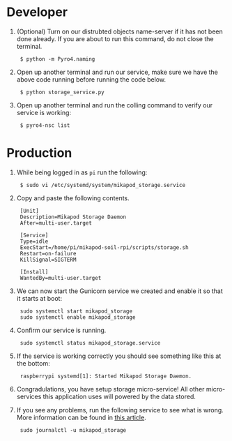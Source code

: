 # Developer

1. (Optional) Turn on our distrubted objects name-server if it has not been done already. If you are about to run this command, do not close the terminal.

        $ python -m Pyro4.naming

2. Open up another terminal and run our service, make sure we have the above code running before running the code below.

        $ python storage_service.py

3. Open up another terminal and run the colling command to verify our service is working:

        $ pyro4-nsc list

# Production

1. While being logged in as ``pi`` run the following:

        $ sudo vi /etc/systemd/system/mikapod_storage.service

2. Copy and paste the following contents.

        [Unit]
        Description=Mikapod Storage Daemon
        After=multi-user.target

        [Service]
        Type=idle
        ExecStart=/home/pi/mikapod-soil-rpi/scripts/storage.sh
        Restart=on-failure
        KillSignal=SIGTERM

        [Install]
        WantedBy=multi-user.target


3. We can now start the Gunicorn service we created and enable it so that it starts at boot:

        sudo systemctl start mikapod_storage
        sudo systemctl enable mikapod_storage

4. Confirm our service is running.

        sudo systemctl status mikapod_storage.service

5. If the service is working correctly you should see something like this at the bottom:

        raspberrypi systemd[1]: Started Mikapod Storage Daemon.

6. Congradulations, you have setup storage micro-service! All other micro-services this application uses will powered by the data stored.

7. If you see any problems, run the following service to see what is wrong. More information can be found in [this article](https://unix.stackexchange.com/a/225407).

        sudo journalctl -u mikapod_storage
